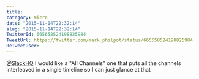 ```yaml
---
title: 
category: micro
date: "2015-11-14T22:32:14"
slug: "2015-11-14T22:32:14"
TwitterId: 665658524198825984
TweetUrl: https://twitter.com/mark_philpot/status/665658524198825984
ReTweetUser: 
---
```


[@SlackHQ](https://twitter.com/SlackHQ) I would like a "All Channels" one that puts all the channels interleaved in a single timeline so I can just glance at that